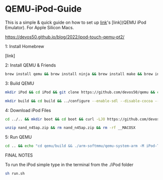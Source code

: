 # QEMU-iPod-Guide
This is a simple &amp; quick guide on how to set up [link](devos50)'s [link](QEMU iPod Emulator). For Apple Silicon Macs.

https://devos50.github.io/blog/2022/ipod-touch-qemu-pt2/



1: Install Homebrew

[link]


2: Install QEMU & Friends

```sh
brew install qemu && brew install ninja && brew install make && brew install pkg-config && brew install meson && brew install sdl2
```



3: Build QEMU
```sh
mkdir iPod && cd iPod && git clone https://github.com/devos50/qemu && cd qemu && git checkout ipod_touch_1g
```
```sh
mkdir build && cd build && ../configure --enable-sdl --disable-cocoa --target-list=arm-softmmu --disable-capstone --disable-pie --disable-slirp --extra-cflags=-I/opt/homebrew/opt/openssl@3/include --extra-ldflags='-L/opt/homebrew/opt/openssl@3/lib -lcrypto' && make -j8
```

4: Download iPod Files
```sh
cd ../.. && mkdir boot && cd boot && curl -LJO https://github.com/devos50/qemu-ios/releases/download/n45ap_v1/bootrom_s5l8900 && curl -LJO https://github.com/devos50/qemu-ios/releases/download/n45ap_v1/iboot_204_n45ap.bin && curl -LJO https://github.com/devos50/qemu-ios/releases/download/n45ap_v1/nand_n45ap.zip && curl -LJO https://github.com/devos50/qemu-ios/releases/download/n45ap_v1/nor_n45ap.bin
```
```sh
unzip nand_n45ap.zip && rm nand_n45ap.zip && rm -rf __MACOSX
```
5: Run QEMU
```sh
cd .. && echo "cd qemu/build && ./arm-softmmu/qemu-system-arm -M iPod-Touch,bootrom=../../boot/bootrom_s5l8900,iboot=../../boot/iboot_204_n45ap.bin,nand=../../boot/nand -serial mon:stdio -cpu max -m 1G -d unimp -pflash ../../boot/nor_n45ap.bin" > run.sh && sh run.sh
```

FINAL NOTES

To run the iPod simple type in the terminal from the ./iPod folder
```sh
sh run.sh
```
